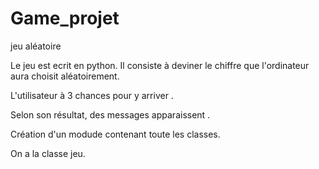 # Game_projet
jeu aléatoire


Le jeu est ecrit en python. Il consiste à deviner le chiffre que l'ordinateur aura choisit aléatoirement.

L'utilisateur à 3 chances pour y arriver .

Selon son résultat, des messages apparaissent .

Création d'un modude contenant toute les classes.

On a la classe jeu.

